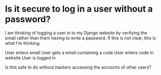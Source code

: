 
# Is it secure to log in a user without a password?

I am thinking of logging a user in to my Django website by verifying the email rather than them having to write a password.
If this is not clear, this is what I'm thinking:

User enters email
User gets a email containing a code
User enters code in website
User is logged in

Is this safe to do without hackers accessing the accounts of other users?

        